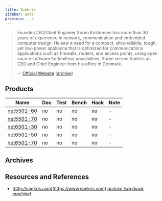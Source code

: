 ```yaml
---
title: Soekris
sidebar: auto
previous: ../
---
```



>  Founder/CEO/Chief Engineer Soren Kristensen has more than 30 years
>  of experience in network, communication and embedded computer
>  design. He saw a need for a compact, ultra-reliable, tough, yet
>  low-power appliance that is optimized for communications
>  applications such as firewalls, routers, and access points, using
>  open source software for limitless possibilities. Soren serves
>  Soekris as CEO and Chief Engineer from his office in Denmark.
>
> -- [Official Website](http://www.soekris.com/About_Soekris) 
>    ([archive](https://web.archive.org/web/20170609003012/http://soekris.com/About_Soekris))

## Products

| Name                      | Doc | Test | Bench | Hack | Note |
|---------------------------|-----|------|-------|------|------|
| [net5501-60](net5501-60/) | no  | no   | no    | no   | -    |
| [net5501-70](net5501-70/) | no  | no   | no    | no   | -    |
| [net6501-30](net6501-30/) | no  | no   | no    | no   | -    |
| [net6501-50](net6501-50/) | no  | no   | no    | no   | -    |
| [net6501-70](net6501-70/) | no  | no   | no    | no   | -    |

## Archives

## Resources and References

 * [http://soekris.com](https://www.soekris.com) 
   [*archive (wayback machine)*](https://web.archive.org/web/20170609183734/http://soekris.com/)
